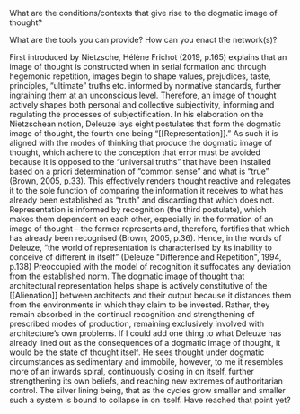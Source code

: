 What are the conditions/contexts that give rise to the dogmatic image of thought? 

What are the tools you can provide? How can you enact the network(s)?

First introduced by Nietzsche, Hélène Frichot (2019, p.165) explains that an image of thought is constructed when in serial formation and through hegemonic repetition, images begin to shape values, prejudices, taste, principles, “ultimate” truths etc. informed by normative standards, further ingraining them at an unconscious level. Therefore, an image of thought actively shapes both personal and collective subjectivity, informing and regulating the processes of subjectification. In his elaboration on the Nietzschean notion, Deleuze lays eight postulates that form the dogmatic image of thought, the fourth one being “[[Representation]].” As such it is aligned with the modes of thinking that produce the dogmatic image of thought, which adhere to the conception that error must be avoided because it is opposed to the “universal truths” that have been installed based on a priori determination of “common sense” and what is “true” (Brown, 2005, p.33). This effectively renders thought reactive and relegates it to the sole function of comparing the information it receives to what has already been established as “truth” and discarding that which does not. Representation is informed by recognition (the third postulate), which makes them dependent on each other, especially in the formation of an image of thought - the former represents and, therefore, fortifies that which has already been recognised (Brown, 2005, p.36). Hence, in the words of Deleuze, “the world of representation is characterised by its inability to conceive of different in itself” (Deleuze "Difference and Repetition", 1994, p.138) Preoccupied with the model of recognition it suffocates any deviation from the established norm. The dogmatic image of thought that architectural representation helps shape is actively constitutive of the [[Alienation]] between architects and their output because it distances them from the environments in which they claim to be invested. Rather, they remain absorbed in the continual recognition and strengthening of prescribed modes of production, remaining exclusively involved with architecture’s own problems. If I could add one thing to what Deleuze has already lined out as the consequences of a dogmatic image of thought, it would be the state of thought itself. He sees thought under dogmatic circumstances as sedimentary and immobile, however, to me it resembles more of an inwards spiral, continuously closing in on itself, further strengthening its own beliefs, and reaching new extremes of authoritarian control. The silver lining being, that as the cycles grow smaller and smaller such a system is bound to collapse in on itself. Have reached that point yet?

